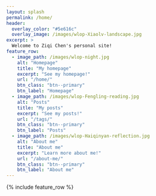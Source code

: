 ```yaml
---
layout: splash
permalink: /home/
header:
  overlay_color: "#5e616c"
  overlay_image: /images/wlop-Xiaolv-landscape.jpg
excerpt: >
  Welcome to Ziqi Chen's personal site!
feature_row:
  - image_path: /images/wlop-night.jpg
    alt: "Homepage"
    title: "My homepage"
    excerpt: "See my homepage!"
    url: "/home/"
    btn_class: "btn--primary"
    btn_label: "Homepage"
  - image_path: /images/wlop-Fengling-reading.jpg
    alt: "Posts"
    title: "My posts"
    excerpt: "See my posts!"
    url: "/tags/"
    btn_class: "btn--primary"
    btn_label: "Posts"
  - image_path: /images/wlop-Haiqinyan-reflection.jpg
    alt: "About me"
    title: "About me"
    excerpt: "Learn more about me!"
    url: "/about-me/"
    btn_class: "btn--primary"
    btn_label: "About me" 
---
```


{% include feature_row %}
